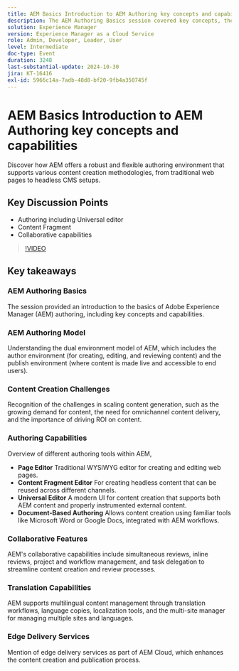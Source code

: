 ```yaml
---
title: AEM Basics Introduction to AEM Authoring key concepts and capabilities
description: The AEM Authoring Basics session covered key concepts, the dual environment model, content creation challenges, authoring tools, collaborative and translation features, and edge delivery services.
solution: Experience Manager
version: Experience Manager as a Cloud Service
role: Admin, Developer, Leader, User
level: Intermediate
doc-type: Event
duration: 3248
last-substantial-update: 2024-10-30
jira: KT-16416
exl-id: 5966c14a-7adb-48d8-bf20-9fb4a350745f
---
```

# AEM Basics Introduction to AEM Authoring key concepts and capabilities

Discover how AEM offers a robust and flexible authoring environment that supports various content creation methodologies, from traditional web pages to headless CMS setups.

## Key Discussion Points

* Authoring including Universal editor
* Content Fragment
* Collaborative capabilities

>[!VIDEO](https://video.tv.adobe.com/v/3435747/?learn=on)

## Key takeaways

### AEM Authoring Basics

The session provided an introduction to the basics of Adobe Experience Manager (AEM) authoring, including key concepts and capabilities.

### AEM Authoring Model

Understanding the dual environment model of AEM, which includes the author environment (for creating, editing, and reviewing content) and the publish environment (where content is made live and accessible to end users).

### Content Creation Challenges

Recognition of the challenges in scaling content generation, such as the growing demand for content, the need for omnichannel content delivery, and the importance of driving ROI on content. ​

### Authoring Capabilities

Overview of different authoring tools within AEM,

* **Page Editor** Traditional WYSIWYG editor for creating and editing web pages. ​
* **Content Fragment Editor** For creating headless content that can be reused across different channels. ​
* **Universal Editor** A modern UI for content creation that supports both AEM content and properly instrumented external content. ​
* **Document-Based Authoring** Allows content creation using familiar tools like Microsoft Word or Google Docs, integrated with AEM workflows. ​

### Collaborative Features

AEM's collaborative capabilities include simultaneous reviews, inline reviews, project and workflow management, and task delegation to streamline content creation and review processes.

### Translation Capabilities

AEM supports multilingual content management through translation workflows, language copies, localization tools, and the multi-site manager for managing multiple sites and languages.

### Edge Delivery Services

Mention of edge delivery services as part of AEM Cloud, which enhances the content creation and publication process.

